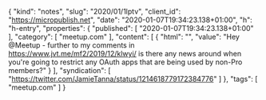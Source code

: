 {
  "kind": "notes",
  "slug": "2020/01/1lptv",
  "client_id": "https://micropublish.net",
  "date": "2020-01-07T19:34:23.138+01:00",
  "h": "h-entry",
  "properties": {
    "published": [
      "2020-01-07T19:34:23.138+01:00"
    ],
    "category": [
      "meetup.com"
    ],
    "content": [
      {
        "html": "",
        "value": "Hey @Meetup - further to my comments in https://www.jvt.me/mf2/2019/12/klwyi/ is there any news around when you're going to restrict any OAuth apps that are being used by non-Pro members?"
      }
    ],
    "syndication": [
      "https://twitter.com/JamieTanna/status/1214618779172384776"
    ]
  },
  "tags": [
    "meetup.com"
  ]
}
